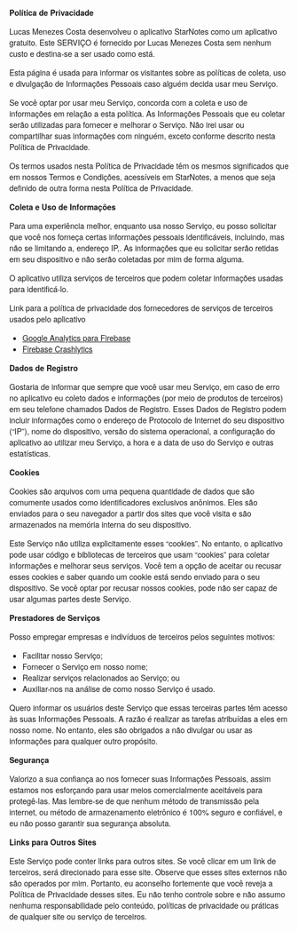 <!DOCTYPE html>
<html>
<head>
  <meta charset='utf-8'>
  <meta name='viewport' content='width=device-width'>
  <title>Política de Privacidade</title>
  <style> 
    body { 
      font-family: 'Helvetica Neue', Helvetica, Arial, sans-serif; 
      padding: 1em; 
    } 
  </style>
</head>
<body>
<strong>Política de Privacidade</strong> 
<p>
  Lucas Menezes Costa desenvolveu o aplicativo StarNotes como
  um aplicativo gratuito. Este SERVIÇO é fornecido por
  Lucas Menezes Costa sem nenhum custo e destina-se a ser usado como
  está.
</p> 
<p>
  Esta página é usada para informar os visitantes sobre as
  políticas de coleta, uso e divulgação de Informações Pessoais
  caso alguém decida usar meu Serviço.
</p> 
<p>
  Se você optar por usar meu Serviço, concorda com
  a coleta e uso de informações em relação a esta
  política. As Informações Pessoais que eu coletar serão
  utilizadas para fornecer e melhorar o Serviço. Não irei usar ou compartilhar suas informações com
  ninguém, exceto conforme descrito nesta Política de Privacidade.
</p> 
<p>
  Os termos usados nesta Política de Privacidade têm os mesmos significados
  que em nossos Termos e Condições, acessíveis em
  StarNotes, a menos que seja definido de outra forma nesta Política de Privacidade.
</p> 
<p><strong>Coleta e Uso de Informações</strong></p> 
<p>
  Para uma experiência melhor, enquanto usa nosso Serviço, eu
  posso solicitar que você nos forneça certas informações pessoais
  identificáveis, incluindo, mas não se limitando a, endereço IP,. As informações
  que eu solicitar serão retidas em seu dispositivo e não serão coletadas por mim de forma alguma.
</p> 
<div>
  <p>
    O aplicativo utiliza serviços de terceiros que podem coletar
    informações usadas para identificá-lo.
  </p> 
  <p>
    Link para a política de privacidade dos fornecedores de serviços de terceiros usados
    pelo aplicativo
  </p> 
  <ul>
    <li><a href="https://firebase.google.com/support/privacy" target="_blank" rel="noopener noreferrer">Google Analytics para Firebase</a></li>
    <li><a href="https://firebase.google.com/support/privacy/" target="_blank" rel="noopener noreferrer">Firebase Crashlytics</a></li>
  </ul>
</div> 
<p><strong>Dados de Registro</strong></p> 
<p>
  Gostaria de informar que sempre que você
  usar meu Serviço, em caso de erro no aplicativo
  eu coleto dados e informações (por meio de produtos de terceiros)
  em seu telefone chamados Dados de Registro. Esses Dados de Registro podem
  incluir informações como o endereço de Protocolo de Internet do seu dispositivo
  (“IP”), nome do dispositivo, versão do sistema operacional, a
  configuração do aplicativo ao utilizar meu Serviço,
  a hora e a data de uso do Serviço e outras
  estatísticas.
</p> 
<p><strong>Cookies</strong></p> 
<p>
  Cookies são arquivos com uma pequena quantidade de dados que são
  comumente usados como identificadores exclusivos anônimos. Eles são enviados
  para o seu navegador a partir dos sites que você visita e são
  armazenados na memória interna do seu dispositivo.
</p> 
<p>
  Este Serviço não utiliza explicitamente esses “cookies”. No entanto,
  o aplicativo pode usar código e bibliotecas de terceiros que usam
  “cookies” para coletar informações e melhorar seus serviços.
  Você tem a opção de aceitar ou recusar esses cookies
  e saber quando um cookie está sendo enviado para o seu dispositivo. Se você
  optar por recusar nossos cookies, pode não ser capaz de usar algumas
  partes deste Serviço.
</p> 
<p><strong>Prestadores de Serviços</strong></p> 
<p>
  Posso empregar empresas e
  indivíduos de terceiros pelos seguintes motivos:
</p> 
<ul>
  <li>Facilitar nosso Serviço;</li> 
  <li>Fornecer o Serviço em nosso nome;</li> 
  <li>Realizar serviços relacionados ao Serviço; ou</li> 
  <li>Auxiliar-nos na análise de como nosso Serviço é usado.</li>
</ul> 
<p>
  Quero informar os usuários deste Serviço
  que essas terceiras partes têm acesso às suas Informações Pessoais.
  A razão é realizar as tarefas atribuídas a
  eles em nosso nome. No entanto, eles são obrigados a não
  divulgar ou usar as informações para qualquer outro propósito.
</p> 
<p><strong>Segurança</strong></p> 
<p>
  Valorizo a sua confiança ao nos fornecer suas
  Informações Pessoais, assim estamos nos esforçando para usar meios
  comercialmente aceitáveis para protegê-las. Mas lembre-se de que nenhum método
  de transmissão pela internet, ou método de armazenamento eletrônico é 100% seguro e confiável, e eu não posso
  garantir sua segurança absoluta.
</p> 
<p><strong>Links para Outros Sites</strong></p> 
<p>
  Este Serviço pode conter links para outros sites. Se você clicar em
  um link de terceiros, será direcionado para esse site. Observe
  que esses sites externos não são operados por mim.
  Portanto, eu aconselho fortemente que você reveja a
  Política de Privacidade desses sites. Eu não tenho
  controle sobre e não assumo nenhuma responsabilidade pelo conteúdo,
  políticas de privacidade ou práticas de qualquer site ou
  serviço de terceiros.
</p> 
</body>
</html>
